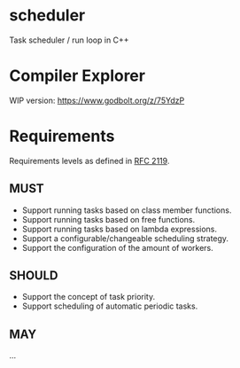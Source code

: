 # scheduler
Task scheduler / run loop in C++

# Compiler Explorer

WIP version: https://www.godbolt.org/z/75YdzP

# Requirements

Requirements levels as defined in [RFC 2119](https://www.ietf.org/rfc/rfc2119.txt).

## MUST

* Support running tasks based on class member functions.
* Support running tasks based on free functions.
* Support running tasks based on lambda expressions.
* Support a configurable/changeable scheduling strategy.
* Support the configuration of the amount of workers.

## SHOULD

* Support the concept of task priority.
* Support scheduling of automatic periodic tasks.

## MAY

...
